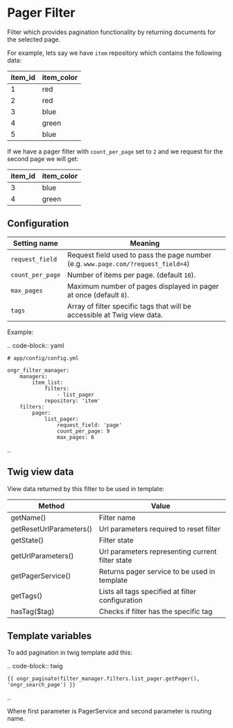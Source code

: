 Pager Filter  
============  
Filter which provides pagination functionality by returning documents for the selected page.
  
For example, lets say we have `item` repository which contains the following data:
  
| item_id | item_color |
|---------|------------|
| 1       | red        |
| 2       | red        |
| 3       | blue       |
| 4       | green      |
| 5       | blue       |
  
If we have a pager filter with `count_per_page` set to `2` and we request for the second page we will get:
  
| item_id | item_color |
|---------|------------|
| 3       | blue       |
| 4       | green      |
  
Configuration  
-------------  
| Setting name           | Meaning                                                                              |
|------------------------|--------------------------------------------------------------------------------------|
| `request_field`        | Request field used to pass the page number (e.g. `www.page.com/?request_field=4`)    |
| `count_per_page`       | Number of items per page. (default `10`).                                            |
| `max_pages`            | Maximum number of pages displayed in pager at once (default `8`).                    |
| `tags`                 | Array of filter specific tags that will be accessible at Twig view data.             |
  
Example:
  
.. code-block:: yaml
  
    # app/config/config.yml
  
    ongr_filter_manager:
        managers:
            item_list:
                filters:
                    - list_pager
                repository: 'item'
        filters:
            pager:
                list_pager:
                    request_field: 'page'
                    count_per_page: 9
                    max_pages: 6
  
..  

Twig view data
--------------
View data returned by this filter to be used in template:

| Method                  | Value                                            |
|-------------------------|--------------------------------------------------|
| getName()               | Filter name                                      |
| getResetUrlParameters() | Url parameters required to reset filter          |
| getState()              | Filter state                                     |
| getUrlParameters()      | Url parameters representing current filter state |
| getPagerService()       | Returns pager service to be used in template     |
| getTags()               | Lists all tags specified at filter configuration |
| hasTag($tag)            | Checks if filter has the specific tag            |

Template variables
------------------
To add pagination in twig template add this:

.. code-block:: twig
  
    {{ ongr_paginate(filter_manager.filters.list_pager.getPager(), 'ongr_search_page') }}
  
..  

Where first parameter is PagerService and second parameter is routing name.
